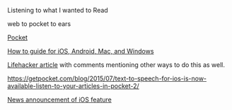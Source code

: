 Listening to what I wanted to Read

web to pocket to ears

[Pocket](https://getpocket.com)

[How to guide for iOS, Android, Mac, and Windows](https://help.getpocket.com/customer/portal/articles/2061326-listening-to-articles-in-pocket-with-text-to-speech)

[Lifehacker article](http://lifehacker.com/pocket-on-ios-finally-lets-you-listen-to-articles-with-1718325302) with comments mentioning other ways to do this as well.

https://getpocket.com/blog/2015/07/text-to-speech-for-ios-is-now-available-listen-to-your-articles-in-pocket-2/

[News announcement of iOS feature](https://getpocket.com/blog/2015/07/text-to-speech-for-ios-is-now-available-listen-to-your-articles-in-pocket-2/)
